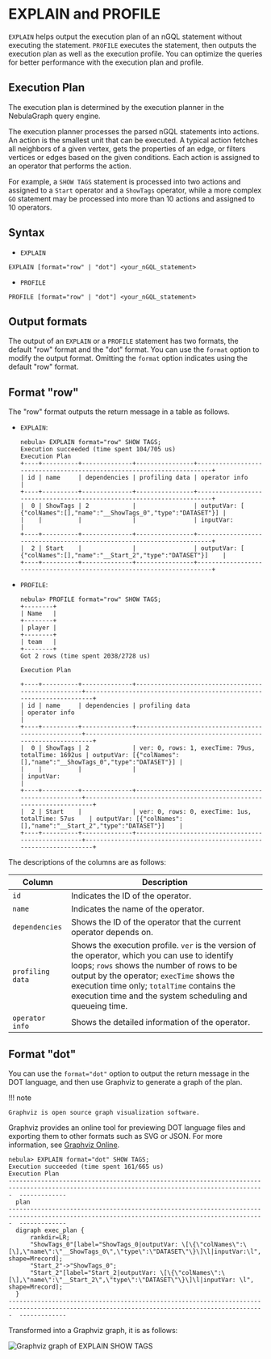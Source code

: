 # EXPLAIN and PROFILE

`EXPLAIN` helps output the execution plan of an nGQL statement without executing the statement. `PROFILE` executes the statement, then outputs the execution plan as well as the execution profile. You can optimize the queries for better performance with the execution plan and profile.

## Execution Plan

The execution plan is determined by the execution planner in the NebulaGraph query engine.

The execution planner processes the parsed nGQL statements into actions. An action is the smallest unit that can be executed. A typical action fetches all neighbors of a given vertex, gets the properties of an edge, or filters vertices or edges based on the given conditions. Each action is assigned to an operator that performs the action.

For example, a `SHOW TAGS` statement is processed into two actions and assigned to a `Start` operator and a `ShowTags` operator, while a more complex `GO` statement may be processed into more than 10 actions and assigned to 10 operators.

## Syntax

* `EXPLAIN`

```ngql
EXPLAIN [format="row" | "dot"] <your_nGQL_statement>
```

* `PROFILE`

```ngql
PROFILE [format="row" | "dot"] <your_nGQL_statement>
```

## Output formats

The output of an `EXPLAIN` or a `PROFILE` statement has two formats, the default "row" format and the "dot" format. You can use the `format` option to modify the output format. Omitting the `format` option indicates using the default "row" format.

## Format "row"

The "row" format outputs the return message in a table as follows.

* `EXPLAIN`:

  ```ngql
  nebula> EXPLAIN format="row" SHOW TAGS;
  Execution succeeded (time spent 104/705 us)
  Execution Plan
  +----+----------+--------------+----------------+-----------------------------------------------------------------------+
  | id | name     | dependencies | profiling data | operator info                                                         |
  +----+----------+--------------+----------------+-----------------------------------------------------------------------+
  |  0 | ShowTags | 2            |                | outputVar: [  {"colNames":[],"name":"__ShowTags_0","type":"DATASET"}] |
  |    |          |              |                | inputVar:                                                             |
  +----+----------+--------------+----------------+-----------------------------------------------------------------------+
  |  2 | Start    |              |                | outputVar: [  {"colNames":[],"name":"__Start_2","type":"DATASET"}]    |
  +----+----------+--------------+----------------+-----------------------------------------------------------------------+
  ```

* `PROFILE`:

  ```ngql
  nebula> PROFILE format="row" SHOW TAGS;
  +--------+
  | Name   |
  +--------+
  | player |
  +--------+
  | team   |
  +--------+
  Got 2 rows (time spent 2038/2728 us)

  Execution Plan

  +----+----------+--------------+----------------------------------------------------+---------------------------------------------------------------------+
  | id | name     | dependencies | profiling data                                     | operator info                                                       |
  +----+----------+--------------+----------------------------------------------------+---------------------------------------------------------------------+
  |  0 | ShowTags | 2            | ver: 0, rows: 1, execTime: 79us, totalTime: 1692us | outputVar: [{"colNames":[],"name":"__ShowTags_0","type":"DATASET"}] |
  |    |          |              |                                                    | inputVar:                                                           |
  +----+----------+--------------+----------------------------------------------------+---------------------------------------------------------------------+
  |  2 | Start    |              | ver: 0, rows: 0, execTime: 1us, totalTime: 57us    | outputVar: [{"colNames":[],"name":"__Start_2","type":"DATASET"}]    |
  +----+----------+--------------+----------------------------------------------------+---------------------------------------------------------------------+
  ```

The descriptions of the columns are as follows:

|Column|Description|
|-|-|
|`id`|Indicates the ID of the operator.|
|`name`|Indicates the name of the operator.|
|`dependencies`|Shows the ID of the operator that the current operator depends on.|
|`profiling data`|Shows the execution profile. `ver` is the version of the operator, which you can use to identify loops; `rows` shows the number of rows to be output by the operator; `execTime` shows the execution time only; `totalTime` contains the execution time and the system scheduling and queueing time.|
|`operator info`|Shows the detailed information of the operator.|

## Format "dot"

You can use the `format="dot"` option to output the return message in the DOT language, and then use Graphviz to generate a graph of the plan.

!!! note

    Graphviz is open source graph visualization software.

Graphviz provides an online tool for previewing DOT language files and exporting them to other formats such as SVG or JSON. For more information, see [Graphviz Online](https://dreampuf.github.io/GraphvizOnline/).

```ngql
nebula> EXPLAIN format="dot" SHOW TAGS;
Execution succeeded (time spent 161/665 us)
Execution Plan
---------------------------------------------------------------------------------------------------------------------------------------------  -------------
  plan
---------------------------------------------------------------------------------------------------------------------------------------------  -------------
  digraph exec_plan {
      rankdir=LR;
      "ShowTags_0"[label="ShowTags_0|outputVar: \[\{\"colNames\":\[\],\"name\":\"__ShowTags_0\",\"type\":\"DATASET\"\}\]\l|inputVar:\l",   shape=Mrecord];
      "Start_2"->"ShowTags_0";
      "Start_2"[label="Start_2|outputVar: \[\{\"colNames\":\[\],\"name\":\"__Start_2\",\"type\":\"DATASET\"\}\]\l|inputVar: \l",   shape=Mrecord];
  }
---------------------------------------------------------------------------------------------------------------------------------------------  -------------
```

Transformed into a Graphviz graph, it is as follows:

![Graphviz graph of EXPLAIN SHOW TAGS](https://docs-cdn.nebula-graph.com.cn/docs-2.0/3.ngql-guide/16.query-tuning-statements/explain-show-tags.png)
